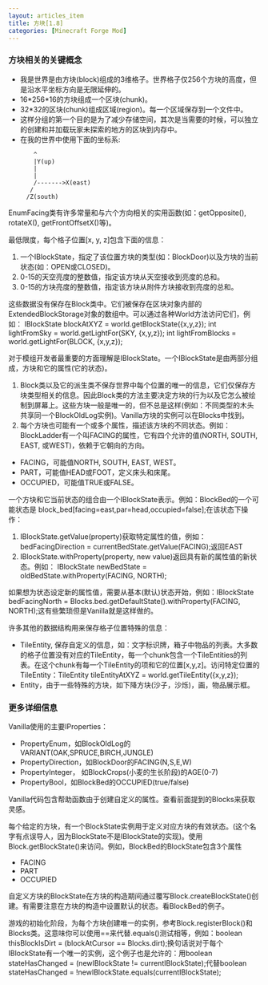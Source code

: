 ```yaml
---
layout: articles_item
title: 方块[1.8]
categories: [Minecraft Forge Mod]
---
```


### 方块相关的关键概念

* 我是世界是由方块(block)组成的3维格子。世界格子仅256个方块的高度，但是沿水平坐标方向是无限延伸的。
* 16\*256\*16的方块组成一个区块(chunk)。
* 32*32的区块(chunk)组成区域(region)。每一个区域保存到一个文件中。
* 这样分组的第一个目的是为了减少存储空间，其次是当需要的时候，可以独立的创建和并加载玩家未探索的地方的区块到内存中。
* 在我的世界中使用下面的坐标系:

```
       ^
	   |Y(up)
       |
       |
       /------->X(east)
	  /    
	 /Z(south)
```	  

EnumFacing类有许多常量和与六个方向相关的实用函数(如：getOpposite(), rotateX(), getFrontOffsetX()等)。

最低限度，每个格子位置[x, y, z]包含下面的信息：

1. 一个IBlockState，指定了该位置方块的类型(如：BlockDoor)以及方块的当前状态(如：OPEN或CLOSED)。
2. 0-15的天空亮度的整数值，指定该方块从天空接收到亮度的总和。
3. 0-15的方块亮度的整数值，指定该方块从附件方块接收到亮度的总和。

这些数据没有保存在Block类中。它们被保存在区块对象内部的ExtendedBlockStorage对象的数组中。可以通过各种World方法访问它们，例如：
IBlockState blockAtXYZ = world.getBlockState({x,y,z});
int lightFromSky = world.getLightFor(SKY, {x,y,z});
int lightFromBlocks = world.getLightFor(BLOCK, {x,y,z});

对于模组开发者最重要的方面理解是IBlockState。一个IBlockState是由两部分组成，方块和它的属性(它的状态)。

1. Block类以及它的派生类不保存世界中每个位置的唯一的信息，它们仅保存方块类型相关的信息。因此Block类的方法主要决定方块的行为以及它怎么被绘制到屏幕上。这些方块一般是唯一的，但不总是这样(例如：不同类型的木头共享同一个BlockOldLog实例)。Vanilla方块的实例可以在Blocks中找到。
2. 每个方块也可能有一个或多个属性，描述该方块的不同状态。例如：BlockLadder有一个叫FACING的属性，它有四个允许的值(NORTH, SOUTH, EAST, 或WEST)，依赖于它朝向的方向。

* FACING，可能值NORTH, SOUTH, EAST, WEST。
* PART，可能值HEAD或FOOT，定义床头和床尾。
* OCCUPIED，可能值TRUE或FALSE。

一个方块和它当前状态的组合由一个IBlockState表示。例如：BlockBed的一个可能状态是
block_bed[facing=east,par=head,occupied=false];在该状态下操作：

1. IBlockState.getValue(property)获取特定属性的值，例如：bedFacingDirection = currentBedState.getValue(FACING);返回EAST
2. IBlockState.withProperty(property, new value)返回具有新的属性值的新状态。例如： IBlockState newBedState = oldBedState.withProperty(FACING, NORTH);

如果想为状态设定新的属性值，需要从基本(默认)状态开始，例如：IBlockState bedFacingNorth = Blocks.bed.getDefaultState().withProperty(FACING, NORTH);这有些繁琐但是Vanilla就是这样做的。

许多其他的数据结构用来保存格子位置特殊的信息：

* TileEntity, 保存自定义的信息，如：文字标识牌，箱子中物品的列表。大多数的格子位置没有对应的TileEntity，每一个chunk包含一个TileEntities的列表。在这个chunk有每一个TileEntity的项和它的位置[x,y,z]。访问特定位置的TileEntity：TileEntity tileEntityAtXYZ = world.getTileEntity({x,y,z});
* Entity，由于一些特殊的方块，如下降方块(沙子，沙烁)，画，物品展示框。

### 更多详细信息

Vanilla使用的主要IProperties：

* PropertyEnum，如BlockOldLog的VARIANT(OAK,SPRUCE,BIRCH,JUNGLE)
* PropertyDirection，如BlockDoor的FACING(N,S,E,W)
* PropertyInteger， 如BlockCrops(小麦的生长阶段)的AGE(0-7)
* PropertyBool，如BlockBed的OCCUPIED(true/false)

Vanilla代码包含帮助函数由于创建自定义的属性。查看前面提到的Blocks来获取灵感。

每个给定的方块，有一个BlockState实例用于定义对应方块的有效状态。(这个名字有点误导人，因为BlockState不是IBlockState的实现)。使用Block.getBlockState()来访问。例如，BlockBed的BlockState包含3个属性

* FACING
* PART
* OCCUPIED

自定义方块的BlockState在方块的构造期间通过覆写Block.createBlockState()创建。有需要注意在方块的构造中设置默认的状态。看BlockBed的例子。


游戏的初始化阶段，为每个方块创建唯一的实例，参考Block.registerBlock()和Blocks类。这意味你可以使用==来代替.equals()测试相等，例如：boolean thisBlockIsDirt = (blockAtCursor == Blocks.dirt);换句话说对于每个IBlockState有一个唯一的实例，这个例子也是允许的：用boolean stateHasChanged = (newIBlockState != currentIBlockState);代替boolean stateHasChanged = !newIBlockState.equals(currentIBlockState);
